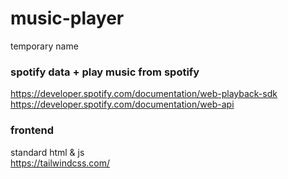 # music-player
temporary name

### spotify data + play music from spotify
https://developer.spotify.com/documentation/web-playback-sdk
<br>https://developer.spotify.com/documentation/web-api

### frontend
standard html & js
<br>https://tailwindcss.com/
